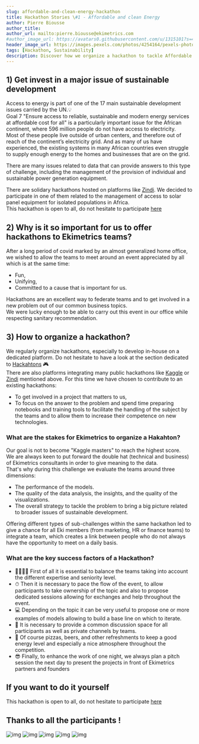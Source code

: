 ```yaml
---
slug: affordable-and-clean-energy-hackathon
title: Hackathon Stories \#1 - Affordable and clean Energy    
author: Pierre Biousse
author_title:
author_url: mailto:pierre.biousse@ekimetrics.com
#author_image_url: https://avatars0.githubusercontent.com/u/1315101?s=400&v=4
header_image_url: https://images.pexels.com/photos/4254164/pexels-photo-4254164.jpeg?auto=compress&cs=tinysrgb&dpr=2&h=750&w=1260
tags: [Hackathon, Sustainability] 
description: Discover how we organize a hackathon to tackle Affordable & Clean Energy problematics thanks to data driven approach
---
```


<!--truncate-->

## 
##  1) Get invest in a major issue of sustainable development

Access to energy is part of one of the 17 main sustainable development issues carried by the UN.💡    
Goal 7 "Ensure access to reliable, sustainable and modern energy services at affordable cost for all" is a particularly important issue for the African continent, where 596 million people do not have access to electricity.  
Most of these people live outside of urban centers, and therefore out of reach of the continent’s electricity grid. And as many of us have experienced, the existing systems in many African countries even struggle to supply enough energy to the homes and businesses that are on the grid.

There are many issues related to data that can provide answers to this type of challenge, including the management of the provision of individual and sustainable power generation equipment. 

There are solidary hackathons hosted on platforms like [Zindi](https://zindi.africa/). 
We decided to participate in one of them related to the management of access to solar panel equipment for isolated populations in Africa.    
This hackathon is open to all, do not hesitate to participate [here](https://zindi.africa/competitions/sfc-paygo-solar-credit-repayment-competition)


## 2) Why is it so important for us to offer hackathons to Ekimetrics teams? 

After a long period of covid marked by an almost generalized home office, we wished to allow the teams to meet around an event appreciated by all which is at the same time:
- Fun, 
- Unifying, 
- Committed to a cause that is important for us.  

Hackathons are an excellent way to federate teams and to get involved in a new problem out of our common business topics.  
We were lucky enough to be able to carry out this event in our office while respecting sanitary recommendation.  
 

## 3) How to organize a hackathon?

We regularly organize hackathons, especially to develop in-house on a dedicated platform. Do not hesitate to have a look at the section dedicated to [Hackahtons](https://ekimetrics.github.io/hacks/)  🎮  
There are also platforms integrating many public hackathons like [Kaggle](https://www.kaggle.com/) or [Zindi](https://zindi.africa/) mentioned above.
For this time we have chosen to contribute to an existing hackathons:
- To get involved in a project that matters to us,
- To focus on the answer to the problem and spend time preparing notebooks and training tools to facilitate the handling of the subject by the teams and to allow them to increase their competence on new technologies.


### What are the stakes for Ekimetrics to organize a Hakahton?

Our goal is not to become "Kaggle masters" to reach the highest score.  
We are always keen to put forward the double hat (technical and business) of Ekimetrics consultants in order to give meaning to the data.  
That's why during this challenge we evaluate the teams around three dimensions:

- The performance of the models.  
- The quality of the data analysis, the insights, and the quality of the visualizations.
- The overall strategy to tackle the problem to bring a big picture related to broader issues of sustainable development. 

Offering different types of sub-challenges within the same hackathon led to give a chance for all Eki members (from marketing, HR or finance teams) to integrate a team, which creates a link between people who do not always have the opportunity to meet on a daily basis. 

### What are the key success factors of a Hackathon?

- 👨‍👨‍👦‍👦 First of all it is essential to balance the teams taking into account the different expertise and seniority level.
- ⏱ Then it is necessary to pace the flow of the event, to allow participants to take ownership of the topic and also to propose dedicated sessions allowing for exchanges and help throughout the event.
- 💻 Depending on the topic it can be very useful to propose one or more examples of models allowing to build a base line on which to iterate.
- 💬 It is necessary to provide a common discussion space for all participants as well as private channels by teams.
- 🍾 Of course pizzas, beers, and other refreshments to keep a good energy level and especially a nice atmosphere throughout the competition.
- 😎 Finally, to enhance the work of one night, we always plan a pitch session the next day to present the projects in front of Ekimetrics partners and founders



## If you want to do it yourself

This hackathon is open to all, do not hesitate to participate [here](https://zindi.africa/competitions/sfc-paygo-solar-credit-repayment-competition)

## Thanks to all the participants !
![img](../static/img/Hackathon/Image10.jpg)
![img](../static/img/Hackathon/Image9.jpg)
![img](../static/img/Hackathon/Image8.jpg)
![img](../static/img/Hackathon/Image7.jpg)
![img](../static/img/Hackathon/Image6.jpg)